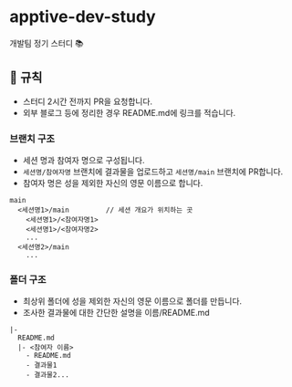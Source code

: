 # apptive-dev-study
개발팀 정기 스터디 📚

## 📐 규칙
- 스터디 2시간 전까지 PR을 요청합니다.
- 외부 블로그 등에 정리한 경우 README.md에 링크를 적습니다.

### 브랜치 구조
- 세션 명과 참여자 명으로 구성됩니다.
- ```세션명/참여자명``` 브랜치에 결과물을 업로드하고 ```세션명/main``` 브랜치에 PR합니다.
- 참여자 명은 성을 제외한 자신의 영문 이름으로 합니다.

```plain
main
  <세션명1>/main         // 세션 개요가 위치하는 곳
    <세션명1>/<참여자명1>
    <세션명1>/<참여자명2>
    ...
  <세션명2>/main
    ...
```

### 폴더 구조
- 최상위 폴더에 성을 제외한 자신의 영문 이름으로 폴더를 만듭니다.
- 조사한 결과물에 대한 간단한 설명을 이름/README.md
```plain
|-
  README.md
  |- <참여자 이름>
    - README.md
    - 결과물1
    - 결과물2...
```
